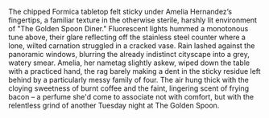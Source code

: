 The chipped Formica tabletop felt sticky under Amelia Hernandez’s fingertips, a familiar texture in the otherwise sterile, harshly lit environment of "The Golden Spoon Diner."  Fluorescent lights hummed a monotonous tune above, their glare reflecting off the stainless steel counter where a lone, wilted carnation struggled in a cracked vase.  Rain lashed against the panoramic windows, blurring the already indistinct cityscape into a grey, watery smear.  Amelia, her nametag slightly askew, wiped down the table with a practiced hand, the rag barely making a dent in the sticky residue left behind by a particularly messy family of four. The air hung thick with the cloying sweetness of burnt coffee and the faint, lingering scent of frying bacon – a perfume she'd come to associate not with comfort, but with the relentless grind of another Tuesday night at The Golden Spoon.
